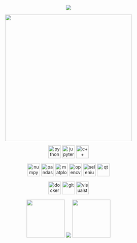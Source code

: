 <p align="center"><img src="https://user-images.githubusercontent.com/93014021/224484719-d333fb14-bc61-469b-b70b-5874aae61228.gif"></p>


<p align="center">
   <img src="https://github-readme-stats.vercel.app/api?username=aliemre2023&show_icons=true&theme=dark" width="400">
</p>
<p align="center">
  <img alt="python" title="python" height="40" width="40"  src="https://cdn.simpleicons.org/python">
  <img alt="jupyter" title="jupyter" height="40" width="40" src="https://cdn.simpleicons.org/jupyter">
  <img alt="c++" title="c++" height="40" width="40" src="https://cdn.simpleicons.org/c++">
</p>
<p align="center">
  <img alt="numpy" title="numpy" height="40" width="40" src="https://github.com/aliemre2023/aliemre2023/assets/93014021/2294b5f4-cfbd-48fd-a82c-d04ac23a5533">
  <img alt="pandas" title="pandas" height="40" width="40"  src="https://github.com/aliemre2023/aliemre2023/assets/93014021/f8e9b73f-e15e-471b-ae19-c645cb5cbae9">
  <img alt="matplotlib" title="matplotlib" height="40" width="40"          src="https://github.com/aliemre2023/aliemre2023/assets/93014021/75058ee9-edcb-4003-8d70-a437aeaf765d">
  <img alt="opencv" title="opencv" height="40" width="40" src="https://github.com/aliemre2023/aliemre2023/assets/93014021/157a8dd5-4f86-4be2-a58b-04fa5ce4deb1">
  <img alt="selenium" title="selenium" height="40" width="40" src="https://cdn.simpleicons.org/selenium">
   <img alt="qt" title="qt" height="40" width="40"  src="https://cdn.simpleicons.org/qt">
</p>

<p align="center">
   <img alt="docker" title="docker" height="40" width="40"  src="https://cdn.simpleicons.org/docker">
   <img alt="git" title="git" height="40" width="40"  src="https://cdn.simpleicons.org/git">
   <img alt="visualstudiocode" title="visualstudiocode" height="40" width="40"  src="https://cdn.simpleicons.org/visualstudiocode">  
</p>




<p align="center">

  <img  position=absolute width=120px src="https://github.com/aliemre2023/aliemre2023/assets/93014021/75ed0386-58bc-4644-a840-c33759b1d481">
  
  <img  position=absolute src="https://github-readme-stats.vercel.app/api/top-langs/?username=aliemre2023&layout=compact&size_weight=0.25&count_weight=0.5&theme=gruvbox_light">
  
  <img position=absolute width=120px src="https://github.com/aliemre2023/aliemre2023/assets/93014021/d5d04f91-a0b7-4066-ac72-c1c0e05a811e">
  
</p>
